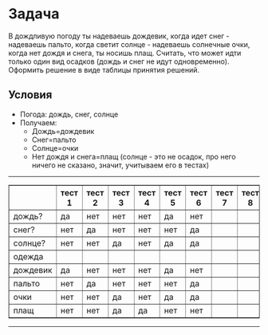 # Задача

В дождливую погоду ты надеваешь дождевик, когда идет снег - надеваешь пальто, когда светит солнце - надеваешь солнечные очки, когда нет дождя и снега, ты носишь плащ. Считать, что может идти только один вид осадков (дождь и снег не идут одновременно). Оформить решение в виде таблицы принятия решений.

## Условия

- Погода: дождь, снег, солнце
- Получаем:
  - Дождь=дождевик
  - Снег=пальто
  - Солнце=очки
  - Нет дождя и снега=плащ (солнце - это не осадок, про него ничего не сказано, значит, учитываем его в тестах)

---
<table border="1" cellspacing="0" cellpadding="5">
  <thead>
    <tr>
      <th></th>
      <th>тест 1</th>
      <th>тест 2</th>
      <th>тест 3</th>
      <th>тест 4</th>
      <th>тест 5</th>
      <th>тест 6</th>
      <th>тест 7</th>
      <th>тест 8</th>
    </tr>
  </thead>
  <tbody>
    <tr>
      <td>дождь?</td>
      <td>да</td>
      <td>нет</td>
      <td>нет</td>
      <td>нет</td>
      <td>да</td>
      <td>нет</td>
      <td></td>
      <td></td>
    </tr>
    <tr>
      <td>снег?</td>
      <td>нет</td>
      <td>да</td>
      <td>нет</td>
      <td>нет</td>
      <td>нет</td>
      <td>да</td>
      <td></td>
      <td></td>
    </tr>
    <tr>
      <td>солнце?</td>
      <td>нет</td>
      <td>нет</td>
      <td>да</td>
      <td>нет</td>
      <td>да</td>
      <td>да</td>
      <td></td>
      <td></td>
    </tr>
    <tr>
      <td>одежда</td>
      <td></td>
      <td></td>
      <td></td>
      <td></td>
      <td></td>
      <td></td>
      <td></td>
      <td></td>
    </tr>
    <tr>
      <td>дождевик</td>
      <td>да</td>
      <td>нет</td>
      <td>нет</td>
      <td>нет</td>
      <td>да</td>
      <td>нет</td>
      <td></td>
      <td></td>
    </tr>
    <tr>
      <td>пальто</td>
      <td>нет</td>
      <td>да</td>
      <td>нет</td>
      <td>нет</td>
      <td>нет</td>
      <td>да</td>
      <td></td>
      <td></td>
    </tr>
    <tr>
      <td>очки</td>
      <td>нет</td>
      <td>нет</td>
      <td>да</td>
      <td>нет</td>
      <td>да</td>
      <td>да</td>
      <td></td>
      <td></td>
    </tr>
    <tr>
      <td>плащ</td>
      <td>нет</td>
      <td>нет</td>
      <td>да</td>
      <td>да</td>
      <td>нет</td>
      <td>нет</td>
      <td></td>
      <td></td>
    </tr>
  </tbody>
</table>


---
